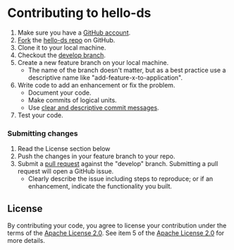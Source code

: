 # Contributing to hello-ds

1. Make sure you have a [GitHub account][1].
2. [Fork][2] the [hello-ds repo](../../) on GitHub.
3. Clone it to your local machine.
4. Checkout the [develop branch](../../tree/develop).
5. Create a new feature branch on your local machine.
    * The name of the branch doesn't matter, but as a best practice use a descriptive name like "add-feature-x-to-application".
6. Write code to add an enhancement or fix the problem.  
    * Document your code.
    * Make commits of logical units.
    * Use [clear and descriptive commit messages][3].
7. Test your code.

### Submitting changes
1. Read the License section below
2. Push the changes in your feature branch to your repo.
3. Submit a [pull request][4] against the "develop" branch.  Submitting a pull request will open a GitHub issue.
    * Clearly describe the issue including steps to reproduce; or if an enhancement, indicate the functionality you built.

## License
By contributing your code, you agree to license your contribution under the terms of the [Apache License 2.0](license.txt).  See item 5 of the [Apache License 2.0](license.txt) for more details.


[1]: https://github.com/signup/free
[2]: https://help.github.com/articles/fork-a-repo
[3]: http://tbaggery.com/2008/04/19/a-note-about-git-commit-messages.html
[4]: https://help.github.com/articles/using-pull-requests
